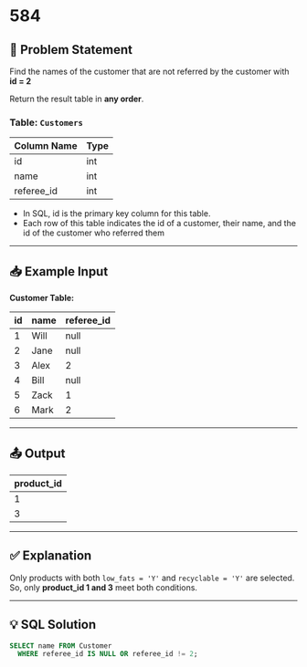 # 584

## 📝 Problem Statement

Find the names of the customer that are not referred by the customer with **id = 2**

Return the result table in **any order**.

### Table: `Customers`

| Column Name | Type         |
|-------------|--------------|
| id  | int          |
| name    | int |
| referee_id  | int |

- In SQL, id is the primary key column for this table.
- Each row of this table indicates the id of a customer, their name, and the id of the customer 
  who referred them

---

## 📥 Example Input

**Customer Table:**

| id | name | referee_id |
|------------|----------|------------|
| 1       | Will      | null         |
| 2          | Jane        | null          |
| 3          | Alex     | 2     |
| 4          | Bill     | null          |
| 5          | Zack      | 1        |
| 6      | Mark | 2|

---

## 📤 Output

| product_id |
|------------|
| 1          |
| 3          |

---

## ✅ Explanation

Only products with both `low_fats = 'Y'` and `recyclable = 'Y'` are selected.  
So, only **product_id 1 and 3** meet both conditions.

---

## 💡 SQL Solution

```sql
SELECT name FROM Customer 
  WHERE referee_id IS NULL OR referee_id != 2;
